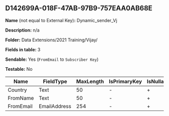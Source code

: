 ## D142699A-018F-47AB-97B9-757EAA0AB68E

**Name** (not equal to External Key)**:** Dynamic_sender_Vj

**Description:** n/a

**Folder:** Data Extensions/2021 Training/Vijay/

**Fields in table:** 3

**Sendable:** Yes (`FromEmail` to `Subscriber Key`)

**Testable:** No

| Name | FieldType | MaxLength | IsPrimaryKey | IsNullable | DefaultValue |
| --- | --- | --- | --- | --- | --- |
| Country | Text | 50 | - | + |  |
| FromName | Text | 50 | - | + |  |
| FromEmail | EmailAddress | 254 | - | + |  |
